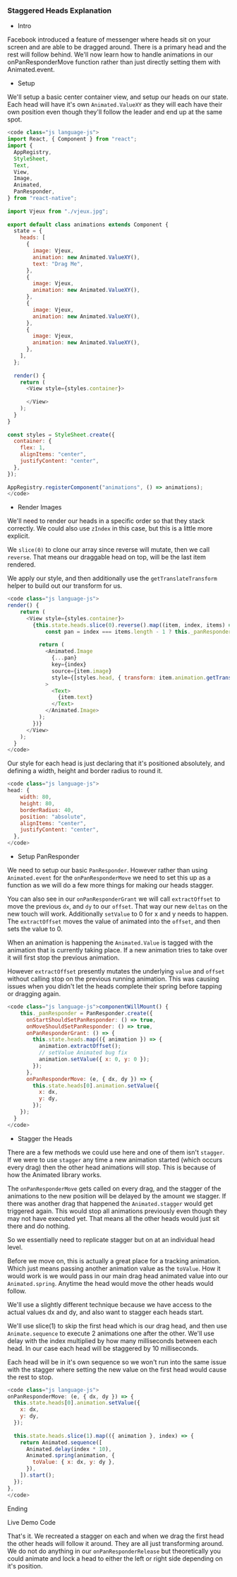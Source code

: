 ### Staggered Heads Explanation
- Intro

Facebook introduced a feature of messenger where heads sit on your screen and are able to be dragged around. There is a primary head and the rest will follow behind. We'll now learn how to handle animations in our onPanResponderMove function rather than just directly setting them with Animated.event.

- Setup

We'll setup a basic center container view, and setup our heads on our state. Each head will have it's own `Animated.ValueXY` as they will each have their own position even though they'll follow the leader and end up at the same spot.
```js
<code class="js language-js">
import React, { Component } from "react";
import {
  AppRegistry,
  StyleSheet,
  Text,
  View,
  Image,
  Animated,
  PanResponder,
} from "react-native";
 
import Vjeux from "./vjeux.jpg";
 
export default class animations extends Component {
  state = {
    heads: [
      {
        image: Vjeux,
        animation: new Animated.ValueXY(),
        text: "Drag Me",
      },
      {
        image: Vjeux,
        animation: new Animated.ValueXY(),
      },
      {
        image: Vjeux,
        animation: new Animated.ValueXY(),
      },
      {
        image: Vjeux,
        animation: new Animated.ValueXY(),
      },
    ],
  };
 
  render() {
    return (
      <View style={styles.container}>
 
      </View>
    );
  }
}
 
const styles = StyleSheet.create({
  container: {
    flex: 1,
    alignItems: "center",
    justifyContent: "center",
  },
});
 
AppRegistry.registerComponent("animations", () => animations);
</code>
```
- Render Images

We'll need to render our heads in a specific order so that they stack correctly. We could also use `zIndex` in this case, but this is a little more explicit.

We `slice(0)` to clone our array since reverse will mutate, then we call `reverse`. That means our draggable head on top, will be the last item rendered.

We apply our style, and then additionally use the `getTranslateTransform` helper to build out our transform for us.

```js
<code class="js language-js">
render() {
    return (
      <View style={styles.container}>
        {this.state.heads.slice(0).reverse().map((item, index, items) => {
            const pan = index === items.length - 1 ? this._panResponder.panHandlers : {};
         
          return (
            <Animated.Image
              {...pan}
              key={index}
              source={item.image}
              style={[styles.head, { transform: item.animation.getTranslateTransform() }]}
            >
              <Text>
                {item.text}
              </Text>
            </Animated.Image>
          );
        })}
      </View>
    );
  }
</code>
```

Our style for each head is just declaring that it's positioned absolutely, and defining a width, height and border radius to round it.
```js
<code class="js language-js">
head: {
    width: 80,
    height: 80,
    borderRadius: 40,
    position: "absolute",
    alignItems: "center",
    justifyContent: "center",
  },
</code>
```
 - Setup PanResponder

We need to setup our basic `PanResponder`. However rather than using `Animated.event` for the `onPanResponderMove` we need to set this up as a function as we will do a few more things for making our heads stagger.

You can also see in our `onPanResponderGrant` we will call `extractOffset` to move the previous `dx`, and `dy` to our `offset`. That way our new `deltas` on the new touch will work. Additionally `setValue` to 0 for x and y needs to happen. The `extractOffset` moves the value of animated into the `offset`, and then sets the value to 0.

When an animation is happening the `Animated.Value` is tagged with the animation that is currently taking place. If a new animation tries to take over it will first stop the previous animation.

However `extractOffset` presently mutates the underlying `value` and `offset` without calling stop on the previous running animation. This was causing issues when you didn't let the heads complete their spring before tapping or dragging again.
```js
<code class="js language-js">componentWillMount() {
    this._panResponder = PanResponder.create({
      onStartShouldSetPanResponder: () => true,
      onMoveShouldSetPanResponder: () => true,
      onPanResponderGrant: () => {
        this.state.heads.map(({ animation }) => {
          animation.extractOffset();
          // setValue Animated bug fix
          animation.setValue({ x: 0, y: 0 });
        });
      },
      onPanResponderMove: (e, { dx, dy }) => {
        this.state.heads[0].animation.setValue({
          x: dx,
          y: dy,
        });
    });
  }
</code>
```
- Stagger the Heads

There are a few methods we could use here and one of them isn't `stagger`. If we were to use `stagger` any time a new animation started (which occurs every drag) then the other head animations will stop. This is because of how the Animated library works.

The `onPanResponderMove` gets called on every drag, and the stagger of the animations to the new position will be delayed by the amount we stagger. If there was another drag that happened the `Animated.stagger` would get triggered again. This would stop all animations previously even though they may not have executed yet. That means all the other heads would just sit there and do nothing.

So we essentially need to replicate stagger but on at an individual head level.

Before we move on, this is actually a great place for a tracking animation. Which just means passing another animation value as the `toValue`. How it would work is we would pass in our main drag head animated value into our `Animated.spring`. Anytime the head would move the other heads would follow.

We'll use a slightly different technique because we have access to the actual values dx and dy, and also want to stagger each heads start.

We'll use slice(1) to skip the first head which is our drag head, and then use `Animate.sequence` to execute 2 animations one after the other. We'll use delay with the index multiplied by how many milliseconds between each head. In our case each head will be staggered by 10 milliseconds.

Each head will be in it's own sequence so we won't run into the same issue with the stagger where setting the new value on the first head would cause the rest to stop.
```js
<code class="js language-js">
onPanResponderMove: (e, { dx, dy }) => {
  this.state.heads[0].animation.setValue({
    x: dx,
    y: dy,
  });
 
  this.state.heads.slice(1).map(({ animation }, index) => {
    return Animated.sequence([
      Animated.delay(index * 10),
      Animated.spring(animation, {
        toValue: { x: dx, y: dy },
      }),
    ]).start();
  });
},
</code>
```
Ending

Live Demo Code

That's it. We recreated a stagger on each and when we drag the first head the other heads will follow it around. They are all just transforming around. We do not do anything in our `onPanResponderRelease` but theoretically you could animate and lock a head to either the left or right side depending on it's position.

